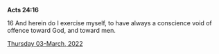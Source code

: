 **Acts 24:16**

16 And herein do I exercise myself, to have always a conscience void of offence toward God, and toward men.

[Thursday 03-March, 2022](https://t.me/s/daily_scripture)
